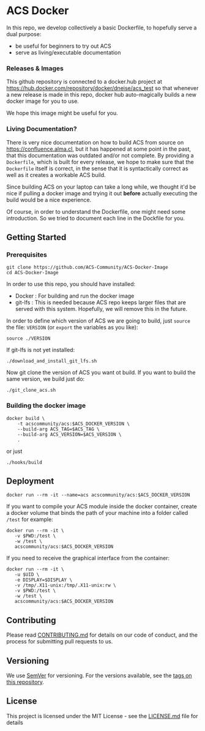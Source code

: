 # ACS Docker

In this repo, we develop collectively a basic Dockerfile, to hopefully serve a dual purpose:
 - be useful for beginners to try out ACS
 - serve as living/executable documentation

### Releases & Images

This github repository is connected to a docker.hub project at <https://hub.docker.com/repository/docker/dneise/acs_test>
so that whenever a new release is made in this repo, docker hub auto-magically builds
a new docker image for you to use.

We hope this image might be useful for you.

### Living Documentation?

There is very nice documentation on how to build ACS from source on <https://confluence.alma.cl>,
but it has happened at some point in the past, that this documentation was outdated and/or not complete.
By providing a `Dockerfile`, which is built for every release, we hope to make sure that the `Dockerfile`
itself is correct, in the sense that it is syntactically correct as well as it creates a workable ACS build.

Since building ACS on your laptop can take a long while, we thought it'd be nice
if pulling a docker image and trying it out **before** actually executing the build
would be a nice experience.

Of course, in order to understand the Dockerfile, one might need some introduction.
So we tried to document each line in the Dockfile for you.

## Getting Started

### Prerequisites

```
git clone https://github.com/ACS-Community/ACS-Docker-Image
cd ACS-Docker-Image
```

In order to use this repo, you should have installed:

* Docker : For building and run the docker image
* git-lfs : This is needed because ACS repo keeps larger files that are served with this system. Hopefully, we will remove this in the future.

In order to define which version of ACS we are going to build, just `source`
the file: `VERSION` (or `export` the variables as you like):
```
source ./VERSION
```

If git-lfs is not yet installed:
```
./download_and_install_git_lfs.sh
```

Now git clone the version of ACS you want ot build.
If you want to build the same version, we build just do:
```
./git_clone_acs.sh
```

### Building the docker image

```
docker build \
    -t acscommunity/acs:$ACS_DOCKER_VERSION \
    --build-arg ACS_TAG=$ACS_TAG \
    --build-arg ACS_VERSION=$ACS_VERSION \
    .
```
or just
```
./hooks/build
```


## Deployment

```
docker run --rm -it --name=acs acscommunity/acs:$ACS_DOCKER_VERSION
```

If you want to compile your ACS module inside the docker container, create a docker volume that binds the path of your machine into a folder called `/test` for example:

```
docker run --rm -it \
   -v $PWD:/test \
   -w /test \
   acscommunity/acs:$ACS_DOCKER_VERSION
```

If you need to receive the graphical interface from the container:

```
docker run --rm -it \
   -u $UID \
   -e DISPLAY=$DISPLAY \
   -v /tmp/.X11-unix:/tmp/.X11-unix:rw \
   -v $PWD:/test \
   -w /test \
   acscommunity/acs:$ACS_DOCKER_VERSION
```

## Contributing

Please read [CONTRIBUTING.md](CONTRIBUTING.md) for details on our code of conduct, and the process for submitting pull requests to us.

## Versioning

We use [SemVer](http://semver.org/) for versioning. For the versions available, see the [tags on this repository](https://github.com/dneise/acs_test/tags).

## License

This project is licensed under the MIT License - see the [LICENSE.md](LICENSE.md) file for details
